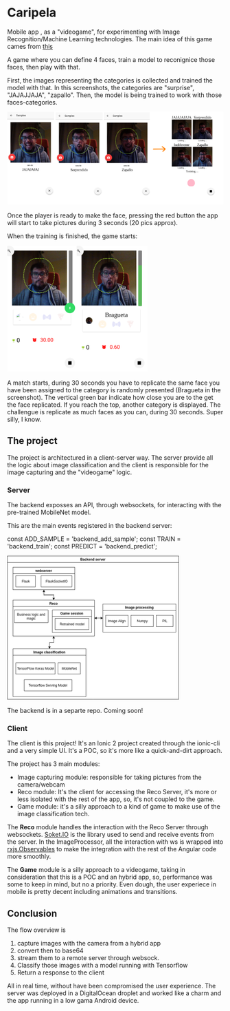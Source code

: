 # Caripela
Mobile app , as a "videogame", for experimenting with Image Recognition/Machine Learning technologies.
The main idea of this game cames from [this](https://storage.googleapis.com/tfjs-examples/webcam-transfer-learning/dist/index.html)

A game where you can define 4 faces, train a
model to reconignice those faces, then play with that.

First, the images representing the categories is collected and trained the model with that.
In this screenshots, the categories are "surprise", "JAJAJJAJA", "zapallo". Then, the model is being trained to work with those faces-categories.

![screenshot-1](./samples.png)

Once the player is ready to make the face, pressing the red button the app will start to take pictures during 3 seconds (20 pics approx).

When the training is finished, the game starts:

![screenshot-2](./game.png)

A match starts, during 30 seconds you have to replicate the same face you have been assigned to the category is randomly presented (Bragueta in the screenshot).
The vertical green bar indicate how close you are to the get the face replicated. If you reach the top, another category is displayed. The challengue is replicate as much faces as you can, during 30 seconds. Super silly, I know. 

## The project

The project is architectured in a client-server way. The server provide all the logic about image classification and the client is responsible for the image capturing and the "videogame" logic.

### Server

The backend exposses an API, through websockets, for interacting with the pre-trained MobileNet model.

This are the main events registered in the backend server:

const ADD_SAMPLE = 'backend_add_sample';
const TRAIN = 'backend_train';
const PREDICT = 'backend_predict';

![backend](./backend.png)

The backend is in a separte repo. Coming soon!

### Client

The client is this project! It's an Ionic 2 project created through the ionic-cli and a very simple UI. It's a POC, so it's more like a quick-and-dirt approach.

The project has 3 main modules:
* Image capturing module: responsible for taking pictures from the camera/webcam
* Reco module: It's the client for accessing the Reco Server, it's more or less isolated with the rest of the app, so, it's not coupled to the game.
* Game module: it's a silly approach to a kind of game to make use of the image classification tech.

The **Reco** module handles the interaction with the Reco Server through websockets.
[Soket.IO](https://socket.io/) is the library used to send and receive events from the server. In the ImageProcessor, all the interaction with ws is wrapped into [rxjs.Observables](https://rxjs-dev.firebaseapp.com/) to make the integration with the rest of the Angular code more smoothly.

The **Game** module is a silly approach to a videogame, taking in consideration that this is a POC and an hybrid app, so, performance was some to keep in mind, but no a priority.
Even dough, the user experiece in mobile is pretty decent including animations and transitions.

## Conclusion

The flow overview is 
 1. capture images with the camera from a hybrid app
 1. convert then to base64
 1. stream them to a remote server through websock. 
 1. Classify those images with a model running with Tensorflow
 1. Return a response to the client
 
All in real time, without have been  compromised the user experience.
The server was deployed in a DigitalOcean droplet and worked like a charm and the app running in a low gama Android device.



